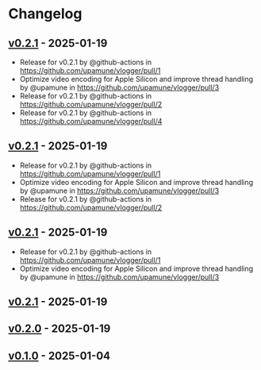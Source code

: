 # Changelog

## [v0.2.1](https://github.com/upamune/vlogger/compare/v0.2.0...v0.2.1) - 2025-01-19
- Release for v0.2.1 by @github-actions in https://github.com/upamune/vlogger/pull/1
- Optimize video encoding for Apple Silicon and improve thread handling by @upamune in https://github.com/upamune/vlogger/pull/3
- Release for v0.2.1 by @github-actions in https://github.com/upamune/vlogger/pull/2
- Release for v0.2.1 by @github-actions in https://github.com/upamune/vlogger/pull/4

## [v0.2.1](https://github.com/upamune/vlogger/compare/v0.2.0...v0.2.1) - 2025-01-19
- Release for v0.2.1 by @github-actions in https://github.com/upamune/vlogger/pull/1
- Optimize video encoding for Apple Silicon and improve thread handling by @upamune in https://github.com/upamune/vlogger/pull/3
- Release for v0.2.1 by @github-actions in https://github.com/upamune/vlogger/pull/2

## [v0.2.1](https://github.com/upamune/vlogger/compare/v0.2.0...v0.2.1) - 2025-01-19
- Release for v0.2.1 by @github-actions in https://github.com/upamune/vlogger/pull/1
- Optimize video encoding for Apple Silicon and improve thread handling by @upamune in https://github.com/upamune/vlogger/pull/3

## [v0.2.1](https://github.com/upamune/vlogger/compare/v0.2.0...v0.2.1) - 2025-01-19

## [v0.2.0](https://github.com/upamune/vlogger/compare/v0.1.0...v0.2.0) - 2025-01-19

## [v0.1.0](https://github.com/upamune/vlogger/commits/v0.1.0) - 2025-01-04
